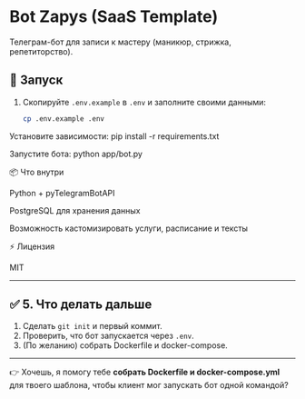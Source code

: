 # Bot Zapys (SaaS Template)

Телеграм-бот для записи к мастеру (маникюр, стрижка, репетиторство).

## 🚀 Запуск

1. Скопируйте `.env.example` в `.env` и заполните своими данными:
   ```bash
   cp .env.example .env

Установите зависимости:
pip install -r requirements.txt

Запустите бота:
python app/bot.py

📦 Что внутри

Python + pyTelegramBotAPI

PostgreSQL для хранения данных

Возможность кастомизировать услуги, расписание и тексты

⚡ Лицензия

MIT

---

## ✅ 5. Что делать дальше

1. Сделать `git init` и первый коммит.  
2. Проверить, что бот запускается через `.env`.  
3. (По желанию) собрать Dockerfile и docker-compose.  

---

👉 Хочешь, я помогу тебе **собрать Dockerfile и docker-compose.yml** для твоего шаблона, чтобы клиент мог запускать бот одной командой?


